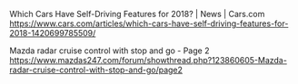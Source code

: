 
Which Cars Have Self-Driving Features for 2018? | News | Cars.com
https://www.cars.com/articles/which-cars-have-self-driving-features-for-2018-1420699785509/

Mazda radar cruise control with stop and go - Page 2
https://www.mazdas247.com/forum/showthread.php?123860605-Mazda-radar-cruise-control-with-stop-and-go/page2

